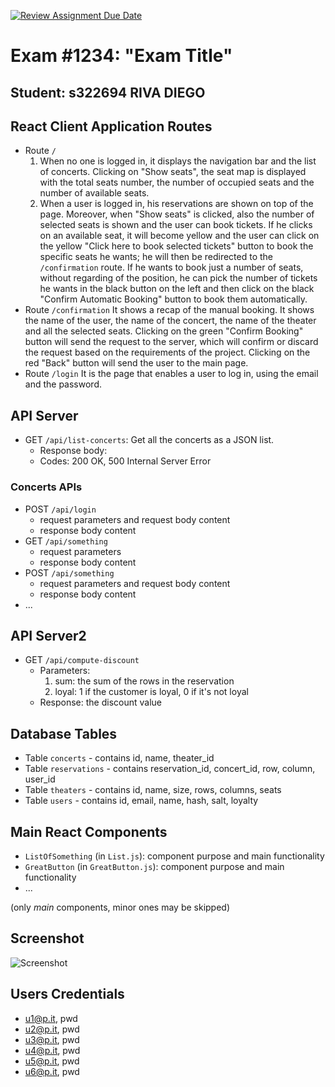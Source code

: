 [![Review Assignment Due Date](https://classroom.github.com/assets/deadline-readme-button-22041afd0340ce965d47ae6ef1cefeee28c7c493a6346c4f15d667ab976d596c.svg)](https://classroom.github.com/a/XYY1fduM)
# Exam #1234: "Exam Title"
## Student: s322694 RIVA DIEGO

## React Client Application Routes

- Route `/`
    1. When no one is logged in, it displays the navigation bar and the list of concerts. Clicking on "Show seats", the seat map is displayed with the total seats number, the number of occupied seats and the number of available seats. 
    2. When a user is logged in, his reservations are shown on top of the page. Moreover, when "Show seats" is clicked, also the number of selected seats is shown and the user can book tickets. If he clicks on an available seat, it will become yellow and the user can click on the yellow "Click here to book selected tickets" button to book the specific seats he wants; he will then be redirected to the `/confirmation` route. If he wants to book just a number of seats, without regarding of the position, he can pick the number of tickets he wants in the black button on the left and then click on the black "Confirm Automatic Booking" button to book them automatically. 
- Route `/confirmation`
    It shows a recap of the manual booking. It shows the name of the user, the name of the concert, the name of the theater and all the selected seats. Clicking on the green "Confirm Booking" button will send the request to the server, which will confirm or discard the request based on the requirements of the project. Clicking on the red "Back" button will send the user to the main page.
- Route `/login`
    It is the page that enables a user to log in, using the email and the password. 

## API Server

- GET `/api/list-concerts`: Get all the concerts as a JSON list.
  - Response body: 
  - Codes: 200 OK, 500 Internal Server Error


### Concerts APIs



- POST `/api/login`
  - request parameters and request body content
  - response body content
- GET `/api/something`
  - request parameters
  - response body content
- POST `/api/something`
  - request parameters and request body content
  - response body content
- ...

## API Server2

- GET `/api/compute-discount`
  - Parameters: 
    1. sum: the sum of the rows in the reservation
    2. loyal: 1 if the customer is loyal, 0 if it's not loyal
  - Response: the discount value


## Database Tables

- Table `concerts` - contains id, name, theater_id
- Table `reservations` - contains reservation_id, concert_id, row, column, user_id
- Table `theaters` - contains id, name, size, rows, columns, seats
- Table `users` - contains id, email, name, hash, salt, loyalty

## Main React Components

- `ListOfSomething` (in `List.js`): component purpose and main functionality
- `GreatButton` (in `GreatButton.js`): component purpose and main functionality
- ...

(only _main_ components, minor ones may be skipped)

## Screenshot

![Screenshot](./img/screenshot.png)

## Users Credentials

- u1@p.it, pwd
- u2@p.it, pwd
- u3@p.it, pwd
- u4@p.it, pwd
- u5@p.it, pwd
- u6@p.it, pwd

